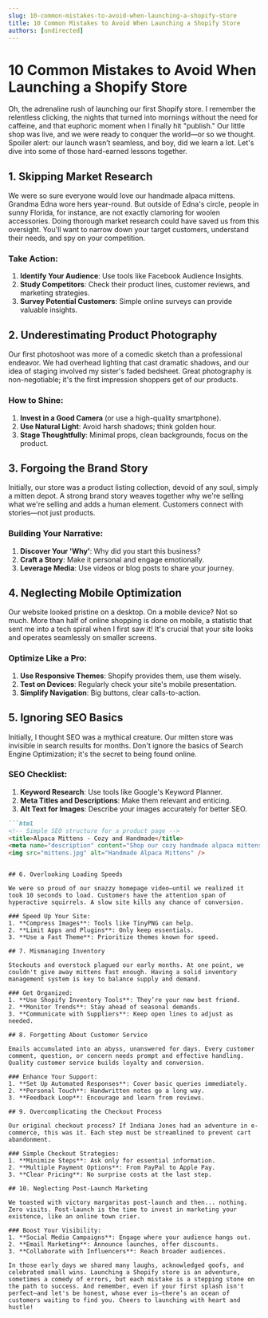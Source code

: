 ```yaml
---
slug: 10-common-mistakes-to-avoid-when-launching-a-shopify-store
title: 10 Common Mistakes to Avoid When Launching a Shopify Store
authors: [undirected]
---
```



# 10 Common Mistakes to Avoid When Launching a Shopify Store

Oh, the adrenaline rush of launching our first Shopify store. I remember the relentless clicking, the nights that turned into mornings without the need for caffeine, and that euphoric moment when I finally hit "publish." Our little shop was live, and we were ready to conquer the world—or so we thought. Spoiler alert: our launch wasn’t seamless, and boy, did we learn a lot. Let's dive into some of those hard-earned lessons together.

## 1. Skipping Market Research

We were so sure everyone would love our handmade alpaca mittens. Grandma Edna wore hers year-round. But outside of Edna's circle, people in sunny Florida, for instance, are not exactly clamoring for woolen accessories. Doing thorough market research could have saved us from this oversight. You'll want to narrow down your target customers, understand their needs, and spy on your competition.

### Take Action:
1. **Identify Your Audience**: Use tools like Facebook Audience Insights.
2. **Study Competitors**: Check their product lines, customer reviews, and marketing strategies.
3. **Survey Potential Customers**: Simple online surveys can provide valuable insights.

## 2. Underestimating Product Photography

Our first photoshoot was more of a comedic sketch than a professional endeavor. We had overhead lighting that cast dramatic shadows, and our idea of staging involved my sister's faded bedsheet. Great photography is non-negotiable; it's the first impression shoppers get of our products.

### How to Shine:
1. **Invest in a Good Camera** (or use a high-quality smartphone).
2. **Use Natural Light**: Avoid harsh shadows; think golden hour.
3. **Stage Thoughtfully**: Minimal props, clean backgrounds, focus on the product.

## 3. Forgoing the Brand Story

Initially, our store was a product listing collection, devoid of any soul, simply a mitten depot. A strong brand story weaves together why we're selling what we're selling and adds a human element. Customers connect with stories—not just products.

### Building Your Narrative:
1. **Discover Your 'Why'**: Why did you start this business?
2. **Craft a Story**: Make it personal and engage emotionally.
3. **Leverage Media**: Use videos or blog posts to share your journey.

## 4. Neglecting Mobile Optimization

Our website looked pristine on a desktop. On a mobile device? Not so much. More than half of online shopping is done on mobile, a statistic that sent me into a tech spiral when I first saw it! It's crucial that your site looks and operates seamlessly on smaller screens.

### Optimize Like a Pro:
1. **Use Responsive Themes**: Shopify provides them, use them wisely.
2. **Test on Devices**: Regularly check your site's mobile presentation.
3. **Simplify Navigation**: Big buttons, clear calls-to-action.

## 5. Ignoring SEO Basics

Initially, I thought SEO was a mythical creature. Our mitten store was invisible in search results for months. Don't ignore the basics of Search Engine Optimization; it's the secret to being found online.

### SEO Checklist:
1. **Keyword Research**: Use tools like Google's Keyword Planner.
2. **Meta Titles and Descriptions**: Make them relevant and enticing.
3. **Alt Text for Images**: Describe your images accurately for better SEO.

```markdown
```html
<!-- Simple SEO structure for a product page -->
<title>Alpaca Mittens - Cozy and Handmade</title>
<meta name="description" content="Shop our cozy handmade alpaca mittens, perfect for keeping warm during cold months." />
<img src="mittens.jpg" alt="Handmade Alpaca Mittens" />
```
```

## 6. Overlooking Loading Speeds

We were so proud of our snazzy homepage video—until we realized it took 10 seconds to load. Customers have the attention span of hyperactive squirrels. A slow site kills any chance of conversion.

### Speed Up Your Site:
1. **Compress Images**: Tools like TinyPNG can help.
2. **Limit Apps and Plugins**: Only keep essentials.
3. **Use a Fast Theme**: Prioritize themes known for speed.

## 7. Mismanaging Inventory

Stockouts and overstock plagued our early months. At one point, we couldn't give away mittens fast enough. Having a solid inventory management system is key to balance supply and demand.

### Get Organized:
1. **Use Shopify Inventory Tools**: They’re your new best friend.
2. **Monitor Trends**: Stay ahead of seasonal demands.
3. **Communicate with Suppliers**: Keep open lines to adjust as needed.

## 8. Forgetting About Customer Service

Emails accumulated into an abyss, unanswered for days. Every customer comment, question, or concern needs prompt and effective handling. Quality customer service builds loyalty and conversion.

### Enhance Your Support:
1. **Set Up Automated Responses**: Cover basic queries immediately.
2. **Personal Touch**: Handwritten notes go a long way.
3. **Feedback Loop**: Encourage and learn from reviews.

## 9. Overcomplicating the Checkout Process

Our original checkout process? If Indiana Jones had an adventure in e-commerce, this was it. Each step must be streamlined to prevent cart abandonment.

### Simple Checkout Strategies:
1. **Minimize Steps**: Ask only for essential information.
2. **Multiple Payment Options**: From PayPal to Apple Pay.
3. **Clear Pricing**: No surprise costs at the last step.

## 10. Neglecting Post-Launch Marketing

We toasted with victory margaritas post-launch and then... nothing. Zero visits. Post-launch is the time to invest in marketing your existence, like an online town crier.

### Boost Your Visibility:
1. **Social Media Campaigns**: Engage where your audience hangs out.
2. **Email Marketing**: Announce launches, offer discounts.
3. **Collaborate with Influencers**: Reach broader audiences.

In those early days we shared many laughs, acknowledged goofs, and celebrated small wins. Launching a Shopify store is an adventure, sometimes a comedy of errors, but each mistake is a stepping stone on the path to success. And remember, even if your first splash isn't perfect—and let's be honest, whose ever is—there’s an ocean of customers waiting to find you. Cheers to launching with heart and hustle!